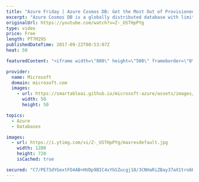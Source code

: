 ```yaml
---
title: "Azure Friday | Azure Cosmos DB: Get the Most Out of Provisioned Throughput"
excerpt: "Azure Cosmos DB is a globally distributed database with limitless elastic scale. To take advantage of elastic scale, you first need to choose a partition key. Kirill Gavrylyuk stops by Azure Friday to talk with Scott Hanselman about the choice of partition key, and how to use the new metrics charts to"
originalUrl: https://youtube.com/watch?v=Z-_USTHpPYg
type: video
price: Free
length: PT7M29S
publishedDateTime: 2017-09-22T00:53:07Z
heat: 50

featuredContent: "<iframe width=\"800\" height=\"500\" frameborder=\"0\" src=\"https://www.youtube.com/embed/Z-_USTHpPYg\" allow=\"accelerometer; autoplay; encrypted-media; gyroscope; picture-in-picture\" allowfullscreen></iframe>"

provider:
  name: Microsoft
  domain: microsoft.com
  images:
    - url: https://smartableai.github.io/microsoft-azure/assets/images/organizations/microsoft.com-50x50.jpg
      width: 50
      height: 50

topics:
  - Azure
  - Databases

images:
  - url: https://i.ytimg.com/vi/Z-_USTHpPYg/maxresdefault.jpg
    width: 1280
    height: 720
    isCached: true

secured: "C7/PE73dYGextFO4AB+HVDp9BIC4xYbSZucgj18/3CNHaRiZBay37aX1tro6KK3Etn/z+AQ/k1X6USObXSaH1S/H0fN2yqE9P59v2rMIQwkuHgA873r/BHKcohCwEFZO3oUsrereENr2CULW4ZasLVImmiMtUhTzEljIzIoLlpGJ4Oa3nzmDzK1CW/oz+Bc+5wy2gyykUwjim5dyK9lT8wowK6Y+SRoOLpd7hw9qqeAvk/i5M4iEYb9LFcpJgGkw6k9WxJXl/tfJvN5ro/9KUKyzjKcrMTZzSs/Fx+k8BbOSTh5PU7rhC+S7nHaZ8dTcY6OH7Dk2//B98TFwjPmERyiQL/euAxc0X4mqzmeDWoPjpDg4P9Q0k8Q+m/afaXiSst8TX0zfVVgCNqpvG3fsIkBfUqtHdGGqGkjaZIOWy5I=;k+52sdC6n0fkU222jWuPgg=="
---
```


